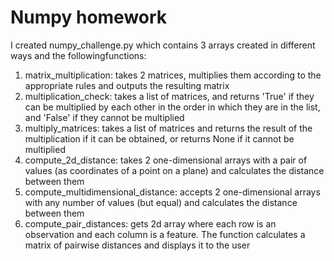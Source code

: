 # Numpy homework
I created numpy_challenge.py which contains 3 arrays created in different ways and the followingfunctions:

1) matrix_multiplication: takes 2 matrices, multiplies them according to the appropriate rules and outputs the resulting matrix
2) multiplication_check: takes a list of matrices, and returns 'True' if they can be multiplied by each other in the order in which they are in the list, and 'False' if they cannot be multiplied
3) multiply_matrices: takes a list of matrices and returns the result of the multiplication if it can be obtained, or returns None if it cannot be multiplied
4) compute_2d_distance: takes 2 one-dimensional arrays with a pair of values (as coordinates of a point on a plane) and calculates the distance between them
5) compute_multidimensional_distance: accepts 2 one-dimensional arrays with any number of values (but equal) and calculates the distance between them
6) compute_pair_distances: gets 2d array where each row is an observation and each column is a feature. The function calculates a matrix of pairwise distances and displays it to the user

